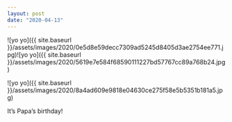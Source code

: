 ```yaml
---
layout: post
date: "2020-04-13"
---
```


![yo yo]({{ site.baseurl }}/assets/images/2020/0e5d8e59decc7309ad5245d8405d3ae2754ee771.jpg)![yo yo]({{ site.baseurl }}/assets/images/2020/5619e7e584f68590111227bd57767cc89a768b24.jpg)

![yo yo]({{ site.baseurl }}/assets/images/2020/8a4ad609e9818e04630ce275f58e5b5351b181a5.jpg)

It’s Papa’s birthday!
